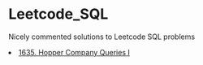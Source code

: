 # Leetcode_SQL

Nicely commented solutions to Leetcode SQL problems 

<li class="masthead__menu-item">
<a href="https://github.com/AngryDataGirl/Leetcode_SQL/blob/main/1635%20Hopper%20Company%20Queries%20I.sql">1635. Hopper Company Queries I</a>
</li>
